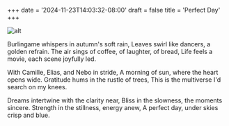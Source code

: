 +++
date = '2024-11-23T14:03:32-08:00'
draft = false
title = 'Perfect Day'
+++

![alt](../2024-11-23-perfect-day.png)

Burlingame whispers in autumn's soft rain,
Leaves swirl like dancers, a golden refrain.
The air sings of coffee, of laughter, of bread,
Life feels a movie, each scene joyfully led. 

With Camille, Elias, and Nebo in stride,
A morning of sun, where the heart opens wide.
Gratitude hums in the rustle of trees,
This is the multiverse I'd search on my knees. 

Dreams intertwine with the clarity near,
Bliss in the slowness, the moments sincere.
Strength in the stillness, energy anew,
A perfect day, under skies crisp and blue.


